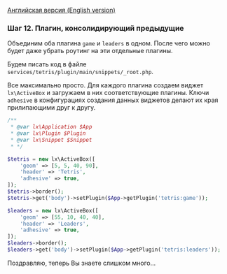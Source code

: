 [Английская версия (English version)](https://github.com/epicoon/lx-doc-articles/blob/master/en/app-dev/expl1/12_common_plugin.md)

### Шаг 12. Плагин, консолидирующий предыдущие

Объединим оба плагина `game` и `leaders` в одном. После чего можно будет даже убрать роутинг на эти отдельные плагины.

Будем писать код в файле `services/tetris/plugin/main/snippets/_root.php`.

Все максимально просто. Для каждого плагина создаем виджет `lx\ActiveBox` и загружаем в них соответствующие плагины. Ключи `adhesive` в конфигурациях создания данных виджетов делают их края прилипающими друг к другу.
```php
/**
 * @var lx\Application $App
 * @var lx\Plugin $Plugin
 * @var lx\Snippet $Snippet
 * */

$tetris = new lx\ActiveBox([
	'geom' => [5, 5, 40, 90],
	'header' => 'Tetris',
	'adhesive' => true,
]);
$tetris->border();
$tetris->get('body')->setPlugin($App->getPlugin('tetris:game'));

$leaders = new lx\ActiveBox([
	'geom' => [55, 10, 40, 40],
	'header' => 'Leaders',
	'adhesive' => true,
]);
$leaders->border();
$leaders->get('body')->setPlugin($App->getPlugin('tetris:leaders'));
```

Поздравляю, теперь Вы знаете слишком много...
